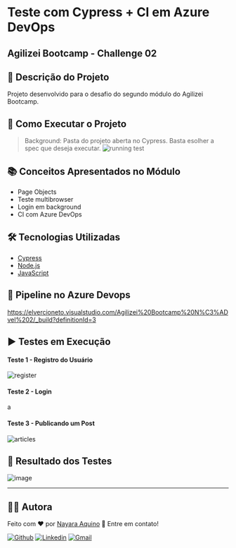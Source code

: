 
# Teste com Cypress + CI em Azure DevOps
## Agilizei Bootcamp - Challenge 02

## :bookmark: Descrição do Projeto
Projeto desenvolvido para o desafio do segundo módulo do Agilizei Bootcamp.


## :checkered_flag: Como Executar o Projeto
> Background: Pasta do projeto aberta no Cypress.
Basta esolher a spec que deseja executar.
![running test](https://user-images.githubusercontent.com/71460952/114319822-7ec79a80-9ae9-11eb-951e-66e0c20e730a.gif)

## :books: Conceitos Apresentados no Módulo
- Page Objects
- Teste multibrowser
- Login em background
- CI com Azure DevOps


## :hammer_and_wrench: Tecnologias Utilizadas
- [Cypress]([https://www.cypress.io/](https://www.cypress.io/))
- [Node.js]([https://nodejs.org/en/](https://nodejs.org/en/))
- [JavaScript]([https://developer.mozilla.org/pt-BR/docs/Web/JavaScript](https://developer.mozilla.org/pt-BR/docs/Web/JavaScript))


## :link: Pipeline no Azure Devops
https://elvercioneto.visualstudio.com/Agilizei%20Bootcamp%20N%C3%ADvel%202/_build?definitionId=3


## ▶️ Testes em Execução
 #### Teste 1 - Registro do Usuário
 ![register](https://user-images.githubusercontent.com/71460952/114318927-85eca980-9ae5-11eb-9845-c076f5e3d6e4.gif)

 
 #### Teste 2 - Login
 a
 
 #### Teste 3 - Publicando um Post
 ![articles](https://user-images.githubusercontent.com/71460952/114318957-a6b4ff00-9ae5-11eb-80a7-3bf6a59b36ce.gif)



## :bookmark_tabs: Resultado dos Testes
![image](https://user-images.githubusercontent.com/71460952/114286390-a577c980-9a34-11eb-9174-f6dbcb187131.png)

---
## :woman_technologist: Autora
Feito com ❤️ por <a href="https://www.linkedin.com/in/nayaraquino/">Nayara Aquino</a> :wave: Entre em contato!

[![Github](https://img.shields.io/badge/-Github-595D60?style=flat-square&logo=Github&logoColor=white&link=https://github.com/nayaraquino/)](https://github.com/nayaraquino/)
[![Linkedin](https://img.shields.io/badge/-LinkedIn-595D60?style=flat-square&logo=Linkedin&logoColor=white&link=https://www.linkedin.com/in/nayaraquino//)](https://www.linkedin.com/in/nayaraquino/)
[![Gmail](https://img.shields.io/badge/-Gmail-595D60?style=flat-square&logo=Gmail&logoColor=white&link=mailto:nayaraquino7@gmail.com/)](mailto:nayaraquino7@gmail.com/)
